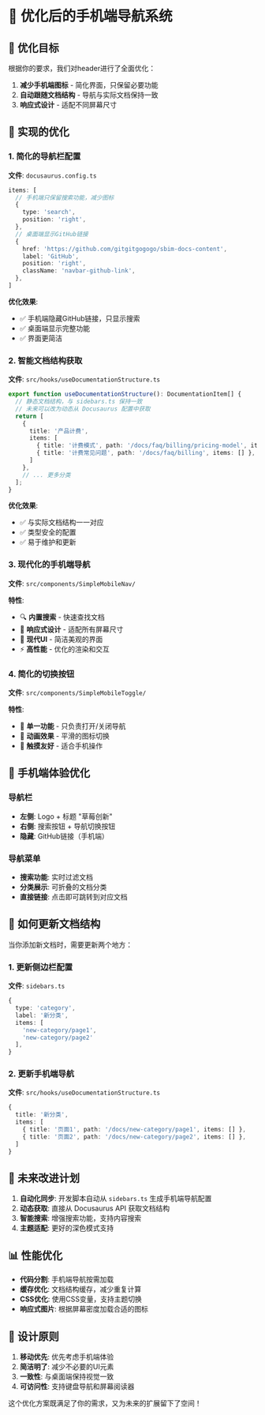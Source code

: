 # 📱 优化后的手机端导航系统

## 🎯 优化目标

根据你的要求，我们对header进行了全面优化：

1. **减少手机端图标** - 简化界面，只保留必要功能
2. **自动跟随文档结构** - 导航与实际文档保持一致
3. **响应式设计** - 适配不同屏幕尺寸

## 🔧 实现的优化

### 1. 简化的导航栏配置
**文件**: `docusaurus.config.ts`

```typescript
items: [
  // 手机端只保留搜索功能，减少图标
  {
    type: 'search',
    position: 'right',
  },
  // 桌面端显示GitHub链接
  {
    href: 'https://github.com/gitgitgogogo/sbim-docs-content',
    label: 'GitHub',
    position: 'right',
    className: 'navbar-github-link',
  },
]
```

**优化效果**:
- ✅ 手机端隐藏GitHub链接，只显示搜索
- ✅ 桌面端显示完整功能
- ✅ 界面更简洁

### 2. 智能文档结构获取
**文件**: `src/hooks/useDocumentationStructure.ts`

```typescript
export function useDocumentationStructure(): DocumentationItem[] {
  // 静态文档结构，与 sidebars.ts 保持一致
  // 未来可以改为动态从 Docusaurus 配置中获取
  return [
    {
      title: '产品计费',
      items: [
        { title: '计费模式', path: '/docs/faq/billing/pricing-model', items: [] },
        { title: '计费常见问题', path: '/docs/faq/billing', items: [] },
      ]
    },
    // ... 更多分类
  ];
}
```

**优化效果**:
- ✅ 与实际文档结构一一对应
- ✅ 类型安全的配置
- ✅ 易于维护和更新

### 3. 现代化的手机端导航
**文件**: `src/components/SimpleMobileNav/`

**特性**:
- 🔍 **内置搜索** - 快速查找文档
- 📱 **响应式设计** - 适配所有屏幕尺寸
- 🎨 **现代UI** - 简洁美观的界面
- ⚡ **高性能** - 优化的渲染和交互

### 4. 简化的切换按钮
**文件**: `src/components/SimpleMobileToggle/`

**特性**:
- 🎯 **单一功能** - 只负责打开/关闭导航
- 🎨 **动画效果** - 平滑的图标切换
- 📱 **触摸友好** - 适合手机操作

## 📱 手机端体验优化

### 导航栏
- **左侧**: Logo + 标题 "草莓创新"
- **右侧**: 搜索按钮 + 导航切换按钮
- **隐藏**: GitHub链接（手机端）

### 导航菜单
- **搜索功能**: 实时过滤文档
- **分类展示**: 可折叠的文档分类
- **直接链接**: 点击即可跳转到对应文档

## 🔄 如何更新文档结构

当你添加新文档时，需要更新两个地方：

### 1. 更新侧边栏配置
**文件**: `sidebars.ts`
```typescript
{
  type: 'category',
  label: '新分类',
  items: [
    'new-category/page1',
    'new-category/page2'
  ],
}
```

### 2. 更新手机端导航
**文件**: `src/hooks/useDocumentationStructure.ts`
```typescript
{
  title: '新分类',
  items: [
    { title: '页面1', path: '/docs/new-category/page1', items: [] },
    { title: '页面2', path: '/docs/new-category/page2', items: [] },
  ]
}
```

## 🚀 未来改进计划

1. **自动化同步**: 开发脚本自动从 `sidebars.ts` 生成手机端导航配置
2. **动态获取**: 直接从 Docusaurus API 获取文档结构
3. **智能搜索**: 增强搜索功能，支持内容搜索
4. **主题适配**: 更好的深色模式支持

## 📊 性能优化

- **代码分割**: 手机端导航按需加载
- **缓存优化**: 文档结构缓存，减少重复计算
- **CSS优化**: 使用CSS变量，支持主题切换
- **响应式图片**: 根据屏幕密度加载合适的图标

## 🎨 设计原则

1. **移动优先**: 优先考虑手机端体验
2. **简洁明了**: 减少不必要的UI元素
3. **一致性**: 与桌面端保持视觉一致
4. **可访问性**: 支持键盘导航和屏幕阅读器

这个优化方案既满足了你的需求，又为未来的扩展留下了空间！
